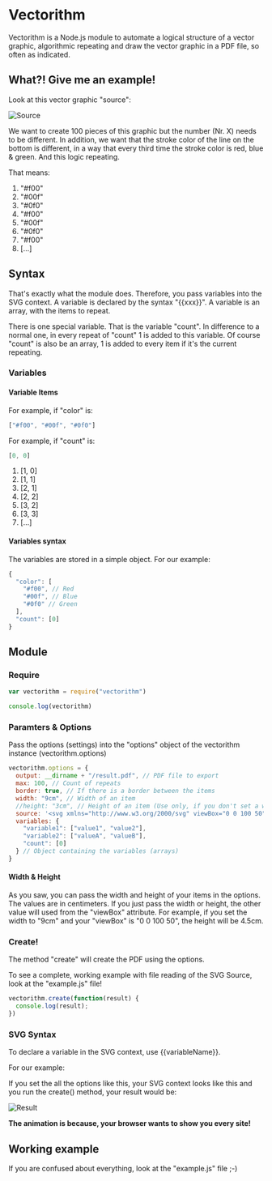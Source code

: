 # Vectorithm

Vectorithm is a Node.js module to automate a logical structure of a vector graphic, algorithmic repeating and draw the vector graphic in a PDF file, so often as indicated.

## What?! Give me an example!

Look at this vector graphic "source":

![Source](https://img5.picload.org/image/rdicralc/source.png)

We want to create 100 pieces of this graphic but the number (Nr. X) needs to be different. In addition, we want that the stroke color of the line on the bottom is different, in a way that every third time the stroke color is red, blue & green. And this logic repeating.

That means:
1. "#f00"
2. "#00f"
3. "#0f0"
4. "#f00"
5. "#00f"
6. "#0f0"
7. "#f00"
8. [...]

## Syntax

That's exactly what the module does. Therefore, you pass variables into the SVG context. A variable is declared by the syntax "{{xxx}}". A variable is an array, with the items to repeat.

There is one special variable. That is the variable "count". In difference to a normal one, in every repeat of "count" 1 is added to this variable. Of course "count" is also be an array, 1 is added to every item if it's the current repeating.

### Variables

#### Variable Items

For example, if "color" is:

```javascript
["#f00", "#00f", "#0f0"]
```


For example, if "count" is:
```javascript
[0, 0]
```

1. [1, 0]
2. [1, 1]
3. [2, 1]
4. [2, 2]
4. [3, 2]
4. [3, 3]
5. [...]

#### Variables syntax

The variables are stored in a simple object. For our example:

```javascript
{
  "color": [
    "#f00", // Red
    "#00f", // Blue
    "#0f0" // Green
  ],
  "count": [0]
}
```

## Module

### Require
```javascript
var vectorithm = require("vectorithm")

console.log(vectorithm)
```

### Paramters & Options

Pass the options (settings) into the "options" object of the vectorithm instance (vectorithm.options)

```javascript
vectorithm.options = {
  output: __dirname + "/result.pdf", // PDF file to export
  max: 100, // Count of repeats
  border: true, // If there is a border between the items
  width: "9cm", // Width of an item
  //height: "3cm", // Height of an item (Use only, if you don't set a width)
  source: '<svg xmlns="http://www.w3.org/2000/svg" viewBox="0 0 100 50"><!--SVG Content--></svg>', // Source File
  variables: {
    "variable1": ["value1", "value2"],
    "variable2": ["valueA", "valueB"],
    "count": [0]
  } // Object containing the variables (arrays)
}
```
#### Width & Height
As you saw, you can pass the width and height of your items in the options. The values are in centimeters. If you just pass the width or height, the other value will used from the "viewBox" attribute. For example, if you set the width to "9cm" and your "viewBox" is "0 0 100 50", the height will be 4.5cm.


### Create!

The method "create" will create the PDF using the options.

To see a complete, working example with file reading of the SVG Source, look at the "example.js" file!

```javascript
vectorithm.create(function(result) {
  console.log(result);
})

```

### SVG Syntax

To declare a variable in the SVG context, use {{variableName}}.

For our example:

If you set the all the options like this, your SVG context looks like this and you run the create() method, your result would be:

![Result](https://picload.org/image/rdicdrod/result.png)

**The animation is because, your browser wants to show you every site!**

## Working example

If you are confused about everything, look at the "example.js" file ;-)
